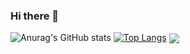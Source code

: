 ### Hi there 👋

<!--
**elma7y/elma7y** is a ✨ _special_ ✨ repository because its `README.md` (this file) appears on your GitHub profile.

Here are some ideas to get you started:

- 🔭 I’m currently working on ...
- 🌱 I’m currently learning ...
- 👯 I’m looking to collaborate on ...
- 🤔 I’m looking for help with ...
- 💬 Ask me about ...
- 📫 How to reach me: ...
- 😄 Pronouns: ...
- ⚡ Fun fact: ...
-->

![Anurag's GitHub stats](https://github-readme-stats.vercel.app/api?username=elma7y&show_icons=true&theme=merko)
[![Top Langs](https://github-readme-stats.vercel.app/api/top-langs/?username=elma7y)](https://github.com/elma7y/github-readme-stats)
<a href="https://github.com/elma7y/github-readme-stats">
  <img align="center" src="https://github-readme-stats.vercel.app/api/pin/?username=elma7y&repo=github-readme-stats" />
</a>
